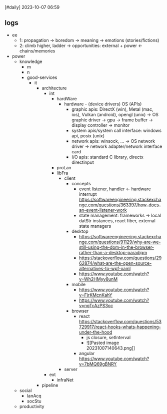 [#daily]
2023-10-07
06:59
## logs
- ee
	- 1: propagation -> boredom -> meaning -> emotions (stories/fictions)
	- 2: climb higher, ladder -> opportunities: external  + power <- chains/memories
- power
	- knowledge
		- m
		- n
		- good-services
			- it
				- architecture
					- int
						- hardWare
							- hardware - (device drivers) OS (APIs)
								- graphic apis: DirectX (win), Metal (mac, ios), Vulkan (android), opengl (unix) ->  OS graphic driver -> gpu -> frame buffer -> display controller -> monitor
								- system apis/system call interface: windows api, posix (unix)
								- network apis: winsock, ... -> OS network driver -> network adapter/network interface card
								- I/O apis: standard C library, directx directinput
						- proLan
						- libFra
							- client
								- concepts
									- event listener, handler <- hardware interrupt https://softwareengineering.stackexchange.com/questions/363397/how-does-an-event-listener-work
									- state management: frameworks -> local datStr instances, react fiber, external state managers
								- desktop
									- https://softwareengineering.stackexchange.com/questions/91129/why-are-we-still-using-the-dom-in-the-browser-rather-than-a-desktop-paradigm
									- https://stackoverflow.com/questions/2962874/what-are-the-open-source-alternatives-to-wpf-xaml
									- https://www.youtube.com/watch?v=Wh2HMyv8unM
								- mobile
									- https://www.youtube.com/watch?v=FjrKMcnKahY
									- https://www.youtube.com/watch?v=nqTcAzPS3oc
								- browser
									- react https://stackoverflow.com/questions/53729917/react-hooks-whats-happening-under-the-hood
										- js closure, setInterval
										- ![[Pasted image 20231007140643.png]]
									- angular https://www.youtube.com/watch?v=7bMQ69gBNRY
							- server
					- ext
						- infraNet
				- pipeline
	- social
		- lanAcq
		- socStu
	- productivity